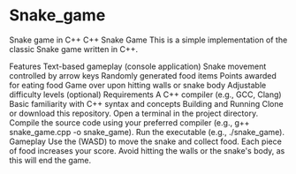 # Snake_game
Snake game in C++
C++ Snake Game
This is a simple implementation of the classic Snake game written in C++.

Features
Text-based gameplay (console application)
Snake movement controlled by arrow keys
Randomly generated food items
Points awarded for eating food
Game over upon hitting walls or snake body
Adjustable difficulty levels (optional)
Requirements
A C++ compiler (e.g., GCC, Clang)
Basic familiarity with C++ syntax and concepts
Building and Running
Clone or download this repository.
Open a terminal in the project directory.
Compile the source code using your preferred compiler (e.g., g++ snake_game.cpp -o snake_game).
Run the executable (e.g., ./snake_game).
Gameplay
Use the (WASD) to move the snake and collect food. Each piece of food increases your score. Avoid hitting the walls or the snake's body, as this will end the game.

